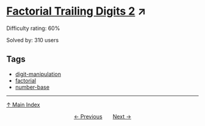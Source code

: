 # [Factorial Trailing Digits 2](https://projecteuler.net/problem=592) ↗️

Difficulty rating: 60%

Solved by: 310 users
## Tags

- [digit-manipulation](../tags/digit-manipulation.md)
- [factorial](../tags/factorial.md)
- [number-base](../tags/number-base.md)



---

[↑ Main Index](../README.md)


<div align=center><a href='591.md'>← Previous</a> &nbsp;&nbsp; &nbsp;&nbsp;  <a href='593.md'>Next →</a></div>

